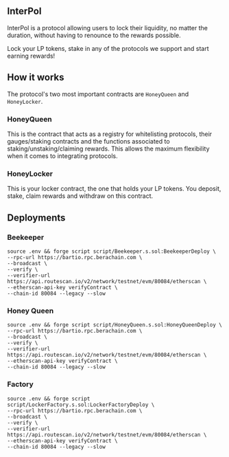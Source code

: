 ## InterPol

InterPol is a protocol allowing users to lock their liquidity, no matter the duration, without having to renounce to the rewards possible.

Lock your LP tokens, stake in any of the protocols we support and start earning rewards!

## How it works

The protocol's two most important contracts are  `HoneyQueen` and `HoneyLocker`.

### HoneyQueen

This is the contract that acts as a registry for whitelisting protocols, their gauges/staking contracts and the functions associated to staking/unstaking/claiming rewards. This allows the maximum flexibility when it comes to integrating protocols.

### HoneyLocker

This is your locker contract, the one that holds your LP tokens. You deposit, stake, claim rewards and withdraw on this contract.

## Deployments

### Beekeeper

```
source .env && forge script script/Beekeeper.s.sol:BeekeeperDeploy \
--rpc-url https://bartio.rpc.berachain.com \
--broadcast \
--verify \
--verifier-url https://api.routescan.io/v2/network/testnet/evm/80084/etherscan \
--etherscan-api-key verifyContract \
--chain-id 80084 --legacy --slow
```

### Honey Queen

```
source .env && forge script script/HoneyQueen.s.sol:HoneyQueenDeploy \
--rpc-url https://bartio.rpc.berachain.com \
--broadcast \
--verify \
--verifier-url https://api.routescan.io/v2/network/testnet/evm/80084/etherscan \
--etherscan-api-key verifyContract \
--chain-id 80084 --legacy --slow
```

### Factory

```
source .env && forge script script/LockerFactory.s.sol:LockerFactoryDeploy \
--rpc-url https://bartio.rpc.berachain.com \
--broadcast \
--verify \
--verifier-url https://api.routescan.io/v2/network/testnet/evm/80084/etherscan \
--etherscan-api-key verifyContract \
--chain-id 80084 --legacy --slow
```
